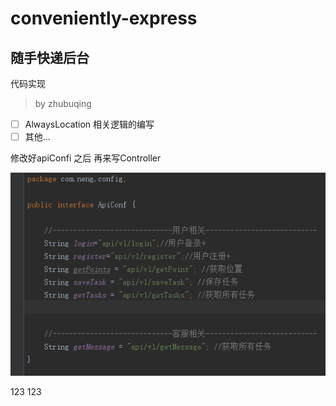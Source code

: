 # conveniently-express

## 随手快递后台

代码实现
> by  zhubuqing

- [ ] AlwaysLocation 相关逻辑的编写
- [ ] 其他...

修改好apiConfi 之后 再来写Controller


![fdsa](/image/apiconf.png)

123
123